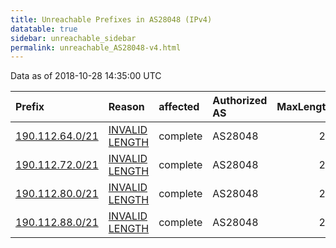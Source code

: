 ```yaml
---
title: Unreachable Prefixes in AS28048 (IPv4)
datatable: true
sidebar: unreachable_sidebar
permalink: unreachable_AS28048-v4.html
---
```


Data as of 2018-10-28 14:35:00 UTC


<div class="datatable-begin"></div>

| Prefix                                                   | Reason                                                                                                    | affected   | Authorized AS   |   MaxLength | Anchor                                         |   unreachable /24s |
|:---------------------------------------------------------|:----------------------------------------------------------------------------------------------------------|:-----------|:----------------|------------:|:-----------------------------------------------|-------------------:|
| [190.112.64.0/21](https://stat.ripe.net/190.112.64.0/21) | [INVALID LENGTH](https://rpki-validator.ripe.net/announcement-preview?asn=AS28048&prefix=190.112.64.0/21) | complete   | AS28048         |          20 | [LACNIC](unreachable_LACNIC_RPKI_Root-v4.html) |                  8 |
| [190.112.72.0/21](https://stat.ripe.net/190.112.72.0/21) | [INVALID LENGTH](https://rpki-validator.ripe.net/announcement-preview?asn=AS28048&prefix=190.112.72.0/21) | complete   | AS28048         |          20 | [LACNIC](unreachable_LACNIC_RPKI_Root-v4.html) |                  8 |
| [190.112.80.0/21](https://stat.ripe.net/190.112.80.0/21) | [INVALID LENGTH](https://rpki-validator.ripe.net/announcement-preview?asn=AS28048&prefix=190.112.80.0/21) | complete   | AS28048         |          20 | [LACNIC](unreachable_LACNIC_RPKI_Root-v4.html) |                  8 |
| [190.112.88.0/21](https://stat.ripe.net/190.112.88.0/21) | [INVALID LENGTH](https://rpki-validator.ripe.net/announcement-preview?asn=AS28048&prefix=190.112.88.0/21) | complete   | AS28048         |          20 | [LACNIC](unreachable_LACNIC_RPKI_Root-v4.html) |                  8 |

<div class="datatable-end"></div>